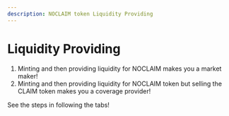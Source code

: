 ```yaml
---
description: NOCLAIM token Liquidity Providing
---
```


# Liquidity Providing

1. Minting and then providing liquidity for NOCLAIM makes you a market maker!
2. Minting and then providing liquidity for  NOCLAIM token but selling the CLAIM token makes you a coverage provider!

See the steps in following the tabs!

